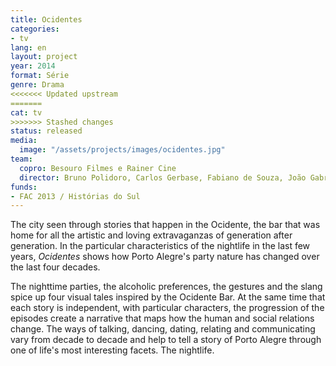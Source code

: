 ```yaml
---
title: Ocidentes
categories:
- tv
lang: en
layout: project
year: 2014
format: Série
genre: Drama
<<<<<<< Updated upstream
=======
cat: tv
>>>>>>> Stashed changes
status: released
media:
  image: "/assets/projects/images/ocidentes.jpg"
team:
  copro: Besouro Filmes e Rainer Cine
  director: Bruno Polidoro, Carlos Gerbase, Fabiano de Souza, João Gabriel de Queiroz
funds:
- FAC 2013 / Histórias do Sul
---
```


The city seen through stories that happen in the Ocidente, the bar that was home for all the artistic and loving extravaganzas of generation after generation. In the particular characteristics of the nightlife in the last few years, _Ocidentes_ shows how Porto Alegre's party nature has changed over the last four decades.  

The nighttime parties, the alcoholic preferences, the gestures and the slang spice up four visual tales inspired by the Ocidente Bar. At the same time that each story is independent, with particular characters, the progression of the episodes create a narrative that maps how the human and social relations change. The ways of talking, dancing, dating, relating and communicating vary from decade to decade and help to tell a story of Porto Alegre through one of life's most interesting facets. The nightlife.
